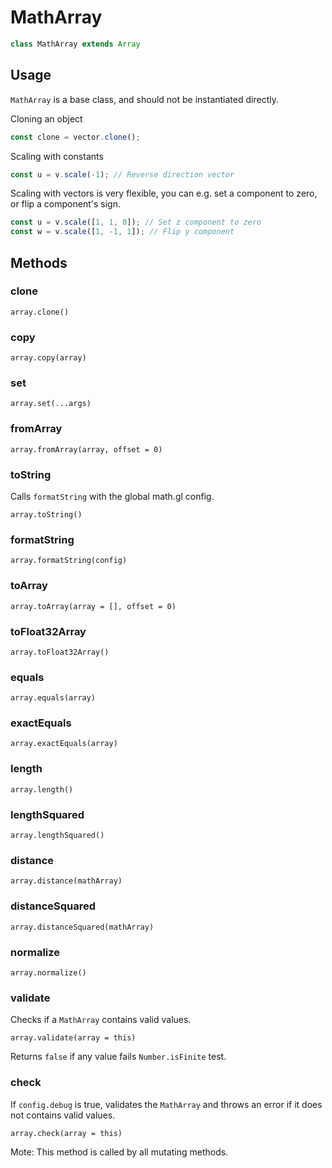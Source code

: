# MathArray

```js
class MathArray extends Array
```

## Usage

`MathArray` is a base class, and should not be instantiated directly.

Cloning an object

```js
const clone = vector.clone();
```

Scaling with constants

```js
const u = v.scale(-1); // Reverse direction vector
```

Scaling with vectors is very flexible, you can e.g. set a component to zero, or flip a component's sign.

```js
const u = v.scale([1, 1, 0]); // Set z component to zero
const w = v.scale([1, -1, 1]); // Flip y component
```

## Methods

### clone

`array.clone()`

### copy

`array.copy(array)`

### set

`array.set(...args)`

### fromArray

`array.fromArray(array, offset = 0)`

### toString

Calls `formatString` with the global math.gl config.

`array.toString()`

### formatString

`array.formatString(config)`

### toArray

`array.toArray(array = [], offset = 0)`

### toFloat32Array

`array.toFloat32Array()`

### equals

`array.equals(array)`

### exactEquals

`array.exactEquals(array)`

### length

`array.length()`

### lengthSquared

`array.lengthSquared()`

### distance

`array.distance(mathArray)`

### distanceSquared

`array.distanceSquared(mathArray)`

### normalize

`array.normalize()`

### validate

Checks if a `MathArray` contains valid values.

`array.validate(array = this)`

Returns `false` if any value fails `Number.isFinite` test.

### check

If `config.debug` is true, validates the `MathArray` and throws an error if it does not contains valid values.

`array.check(array = this)`

Mote: This method is called by all mutating methods.

